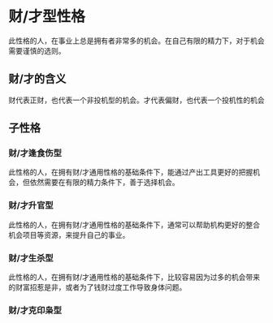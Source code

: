 # 财/才型性格

此性格的人，在事业上总是拥有者非常多的机会。在自己有限的精力下，对于机会需要谨慎的选则。

## 财/才的含义
财代表正财，也代表一个非投机型的机会。才代表偏财，也代表一个投机性的机会

## 子性格

### 财/才逢食伤型

此性格的人，在拥有财/才通用性格的基础条件下，能通过产出工具更好的把握机会，但依然需要在有限的精力条件下，善于选择机会。

### 财/才升官型

此性格的人，在拥有财/才通用性格的基础条件下，通常可以帮助机构更好的整合机会项目等资源，来提升自己的事业。

### 财/才生杀型

此性格的人，在拥有财/才通用性格的基础条件下，比较容易因为过多的机会带来的财富招惹是非，或者为了钱财过度工作导致身体问题。

### 财/才克印枭型
